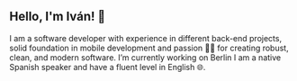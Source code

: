 ## Hello, I'm Iván! 👋
I am a software developer with experience in different back-end projects, solid foundation in mobile development and passion 👨‍💻 for creating robust, clean, and modern software. 
I’m currently working on Berlin 
I am a native Spanish speaker and have a fluent level in English 🌐.

<!--
Here are some ideas to get you started:

- 🔭 I’m currently working on ...
- 🌱 I’m currently learning ...
- 👯 I’m looking to collaborate on ...
- 🤔 I’m looking for help with ...
- 💬 Ask me about ...
- 📫 How to reach me: ...
- 😄 Pronouns: ...
- ⚡ Fun fact: ...
-->
